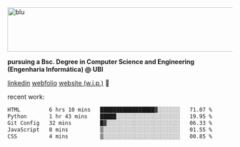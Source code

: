 
<img width="1415" height="100" alt="blu" src="https://github.com/rdsilva01/rdsilva01/assets/101207588/deb060e5-d035-4f09-b511-e3f50605b207">

**pursuing a Bsc. Degree in Computer Science and Engineering (Engenharia Informática) @ UBI** 

[linkedin](https://www.linkedin.com/in/rodrigo-silva-455b291bb/)
[webfolio](https://rdsilva01.github.io/portfolio-resume)
[website (w.i.p.)](https://rdsilva01.github.io/) 🏁

<!-- ![](https://komarev.com/ghpvc/?username=rdsilva01) -->

recent work:
<!--START_SECTION:waka-->

```txt
HTML         6 hrs 10 mins   █████████████████▓░░░░░░░   71.07 %
Python       1 hr 43 mins    █████░░░░░░░░░░░░░░░░░░░░   19.95 %
Git Config   32 mins         █▓░░░░░░░░░░░░░░░░░░░░░░░   06.33 %
JavaScript   8 mins          ▒░░░░░░░░░░░░░░░░░░░░░░░░   01.55 %
CSS          4 mins          ▒░░░░░░░░░░░░░░░░░░░░░░░░   00.85 %
```

<!--END_SECTION:waka-->

